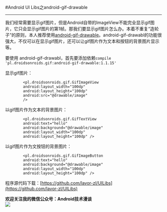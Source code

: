 #Android UI Libs之android-gif-drawable  
***  
我们经常需要显示gif图片，但是Android自带的ImageView不能完全显示gif图片，它只会显示gif图片的第1帧。那我们要显示gif图片怎么办。本着不重复“造轮子”的原则，本人推荐使用[android-gif-drawable](https://github.com/koral--/android-gif-drawable)。android-gif-drawabl的功能很强大，不仅可以在显示gif图片，还可以让gif图片作为文本和按钮的背景图片显示等。  

要使用 android-gif-drawabl，首先要添加依赖`compile 'pl.droidsonroids.gif:android-gif-drawable:1.1.15'`  

显示gif图片：  
```
        <pl.droidsonroids.gif.GifImageView
        android:layout_width="100dp"
        android:layout_height="100dp"
        android:src="@drawable/image"
        />  
```  

以gif图片作为文本的背景图片：  
```
        <pl.droidsonroids.gif.GifTextView
        android:text="hello"
        android:background="@drawable/image"
        android:layout_width="100dp"
        android:layout_height="100dp" />  
```  

以gif图片作为文按钮的背景图片：  
```
        <pl.droidsonroids.gif.GifImageButton
        android:text="hello"
        android:background="@drawable/image"
        android:layout_width="100dp"
        android:layout_height="100dp" />  
```

程序源代码下载：[https://github.com/lavor-zl/UILibs](https://github.com/lavor-zl/UILibs)  


**欢迎关注我的微信公众号：Android技术漫谈**  
![](http://i.imgur.com/u75x3BP.jpg)